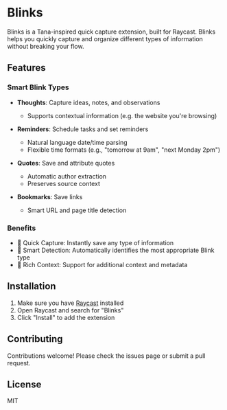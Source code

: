 # Blinks

Blinks is a Tana-inspired quick capture extension, built for Raycast. Blinks helps you quickly capture and organize different types of information without breaking your flow.

## Features

### Smart Blink Types
- **Thoughts**: Capture ideas, notes, and observations
  - Supports contextual information (e.g. the website you're browsing)

- **Reminders**: Schedule tasks and set reminders
  - Natural language date/time parsing
  - Flexible time formats (e.g., "tomorrow at 9am", "next Monday 2pm")

- **Quotes**: Save and attribute quotes
  - Automatic author extraction
  - Preserves source context

- **Bookmarks**: Save links
  - Smart URL and page title detection

### Benefits
- 🚀 Quick Capture: Instantly save any type of information
- 🧠 Smart Detection: Automatically identifies the most appropriate Blink type
- 📝 Rich Context: Support for additional context and metadata

## Installation

1. Make sure you have [Raycast](https://raycast.com/) installed
2. Open Raycast and search for "Blinks"
3. Click "Install" to add the extension

## Contributing

Contributions welcome! Please check the issues page or submit a pull request.

## License

MIT
